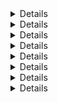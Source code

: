 <details>
@[:markdown](1-basics.md)
</details>
<details>
@[:markdown](2-working-references-links.md)
</details>
<details>
@[:markdown](3-querying-content.md)
</details>
<details>
@[:markdown](4-placeholders-placeholder-restrictions.md)
</details>
<details>
@[:markdown](5-edit-frames.md)
</details>
<details>
@[:markdown](6-responsive-images.md)
</details>
<details>
@[:markdown](7-tokens.md)
</details>
<details>
@[:markdown](8-basics-revisited.md)
</details>